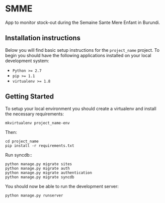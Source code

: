 SMME
========================
App to monitor stock-out during the Semaine Sante Mere Enfant in Burundi.

Installation instructions
-------------------------

Below you will find basic setup instructions for the ``project_name``
project. To begin you should have the following applications installed on your
local development system:

- `Python >= 2.7`
- `pip >= 1.1 `
- `virtualenv >= 1.8 `

Getting Started
---------------

To setup your local environment you should create a virtualenv and install the necessary requirements:

    mkvirtualenv project_name-env


Then:

    cd project_name
    pip install -r requirements.txt

Run syncdb::

    python manage.py migrate sites
    python manage.py migrate auth
    python manage.py migrate authentication
    python manage.py migrate syncdb
    

You should now be able to run the development server:

    python manage.py runserver
